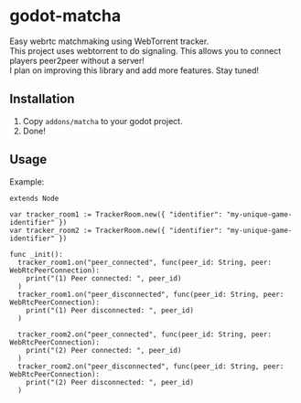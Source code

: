 # godot-matcha
Easy webrtc matchmaking using WebTorrent tracker.  
This project uses webtorrent to do signaling. This allows you to connect players peer2peer without a server!  
I plan on improving this library and add more features. Stay tuned!

## Installation
1. Copy `addons/matcha` to your godot project.
2. Done!

## Usage
Example:
```
extends Node

var tracker_room1 := TrackerRoom.new({ "identifier": "my-unique-game-identifier" })
var tracker_room2 := TrackerRoom.new({ "identifier": "my-unique-game-identifier" })

func _init():
  tracker_room1.on("peer_connected", func(peer_id: String, peer: WebRtcPeerConnection):
    print("(1) Peer connected: ", peer_id)
  )
  tracker_room1.on("peer_disconnected", func(peer_id: String, peer: WebRtcPeerConnection):
    print("(1) Peer disconnected: ", peer_id)
  )
  
  tracker_room2.on("peer_connected", func(peer_id: String, peer: WebRtcPeerConnection):
    print("(2) Peer connected: ", peer_id)
  )
  tracker_room2.on("peer_disconnected", func(peer_id: String, peer: WebRtcPeerConnection):
    print("(2) Peer disconnected: ", peer_id)
  )
```

